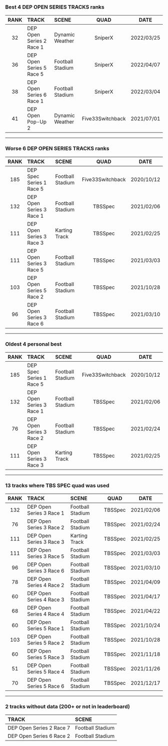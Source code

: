 ### Best 4 DEP OPEN SERIES TRACKS ranks
|RANK|TRACK|SCENE|QUAD|DATE|
|:---:|:---|:---|:---:|:---:|
|32|DEP Open Series 2 Race 1|Dynamic Weather|SniperX|2022/03/25|
|36|DEP Open Series 5 Race 5|Football Stadium|SniperX|2022/04/07|
|38|DEP Open Series 6 Race 1|Football Stadium|SniperX|2022/03/04|
|41|DEP Open Pop-Up 2|Dynamic Weather|Five33Switchback|2021/07/01|
---
### Worse 6 DEP OPEN SERIES TRACKS ranks
|RANK|TRACK|SCENE|QUAD|DATE|
|:---:|:---|:---|:---:|:---:|
|185|DEP Spec Series 1 Race 5|Football Stadium|Five33Switchback|2020/10/12|
|132|DEP Open Series 3 Race 1|Football Stadium|TBSSpec|2021/02/06|
|111|DEP Open Series 3 Race 3|Karting Track|TBSSpec|2021/02/25|
|111|DEP Open Series 3 Race 5|Football Stadium|TBSSpec|2021/03/03|
|103|DEP Open Series 5 Race 2|Football Stadium|TBSSpec|2021/10/28|
|96|DEP Open Series 3 Race 6|Football Stadium|TBSSpec|2021/03/10|
---
### Oldest 4 personal best
|RANK|TRACK|SCENE|QUAD|DATE|
|:---:|:---|:---|:---:|:---:|
|185|DEP Spec Series 1 Race 5|Football Stadium|Five33Switchback|2020/10/12|
|132|DEP Open Series 3 Race 1|Football Stadium|TBSSpec|2021/02/06|
|76|DEP Open Series 3 Race 2|Football Stadium|TBSSpec|2021/02/24|
|111|DEP Open Series 3 Race 3|Karting Track|TBSSpec|2021/02/25|
---
### 13 tracks where TBS SPEC quad was used
|RANK|TRACK|SCENE|QUAD|DATE|
|:---:|:---|:---|:---:|:---:|
|132|DEP Open Series 3 Race 1|Football Stadium|TBSSpec|2021/02/06|
|76|DEP Open Series 3 Race 2|Football Stadium|TBSSpec|2021/02/24|
|111|DEP Open Series 3 Race 3|Karting Track|TBSSpec|2021/02/25|
|111|DEP Open Series 3 Race 5|Football Stadium|TBSSpec|2021/03/03|
|96|DEP Open Series 3 Race 6|Football Stadium|TBSSpec|2021/03/10|
|78|DEP Open Series 4 Race 2|Football Stadium|TBSSpec|2021/04/09|
|60|DEP Open Series 4 Race 3|Football Stadium|TBSSpec|2021/04/17|
|68|DEP Open Series 4 Race 4|Football Stadium|TBSSpec|2021/04/22|
|60|DEP Open Series 5 Race 1|Football Stadium|TBSSpec|2021/10/24|
|103|DEP Open Series 5 Race 2|Football Stadium|TBSSpec|2021/10/28|
|60|DEP Open Series 5 Race 3|Football Stadium|TBSSpec|2021/11/18|
|51|DEP Open Series 5 Race 4|Football Stadium|TBSSpec|2021/11/26|
|70|DEP Open Series 5 Race 6|Football Stadium|TBSSpec|2021/12/17|
---
### 2 tracks without data (200+ or not in leaderboard)
|TRACK|SCENE|
|:---|:---|
|DEP Open Series 2 Race 7|Football Stadium|
|DEP Open Series 6 Race 2|Football Stadium|

